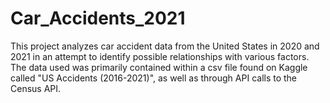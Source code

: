 # Car_Accidents_2021
This project analyzes car accident data from the United States in 2020 and 2021 in an attempt to identify possible relationships with various factors. The data used was primarily contained within a csv file found on Kaggle called "US Accidents (2016-2021)", as well as through API calls to the Census API.
